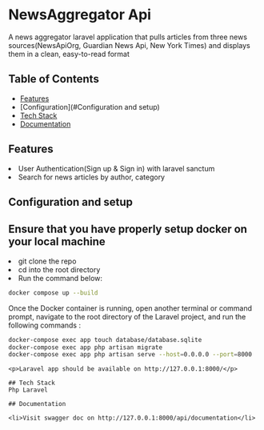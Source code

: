 # NewsAggregator Api
 A news aggregator laravel application that pulls articles from three news sources(NewsApiOrg, Guardian News Api, New York Times) and displays them in a clean, easy-to-read format

## Table of Contents

* [Features](#Features)
* [Configuration](#Configuration and setup)
* [Tech Stack](#Tech%Stack)
* [Documentation](#Documentation)

## Features
<li> User Authentication(Sign up & Sign in) with laravel sanctum</li>
<li>Search for news articles by author, category </li>



## Configuration and setup
<h2>Ensure that you have properly setup docker on your local machine</h2>
<li>git clone the repo</li>
<li>cd into the root directory</li>
<li>Run the command below:</li>

```bash
docker compose up --build 
```
<p>Once the Docker container is running, open another terminal or command prompt, navigate to the root directory of the Laravel project, and run the following commands :</p>

```bash
docker-compose exec app touch database/database.sqlite
docker-compose exec app php artisan migrate
docker-compose exec app php artisan serve --host=0.0.0.0 --port=8000
```

```
<p>Laravel app should be available on http://127.0.0.1:8000/</p>

## Tech Stack
Php Laravel

## Documentation

<li>Visit swagger doc on http://127.0.0.1:8000/api/documentation</li>
